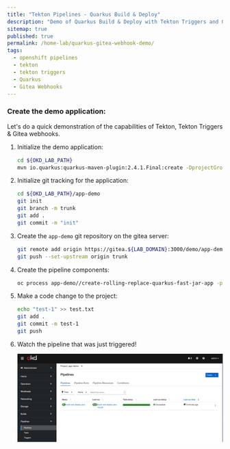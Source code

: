 ```yaml
---
title: "Tekton Pipelines - Quarkus Build & Deploy"
description: "Demo of Quarkus Build & Deploy with Tekton Triggers and Gitea Webhooks"
sitemap: true
published: true
permalink: /home-lab/quarkus-gitea-webhook-demo/
tags:
  - openshift pipelines
  - tekton
  - tekton triggers
  - Quarkus
  - Gitea Webhooks
---
```

### Create the demo application:

Let's do a quick demonstration of the capabilities of Tekton, Tekton Triggers & Gitea webhooks.

1. Initialize the demo application:

   ```bash
   cd ${OKD_LAB_PATH}
   mvn io.quarkus:quarkus-maven-plugin:2.4.1.Final:create -DprojectGroupId=fun.is.quarkus -DprojectArtifactId=app-demo -DclassName="fun.is.quarkus.AppDemo" -Dpath="/hello" -Dextensions="quarkus-resteasy-jackson"
   ```

1. Initialize git tracking for the application:

   ```bash
   cd ${OKD_LAB_PATH}/app-demo
   git init
   git branch -m trunk
   git add .
   git commit -m "init"
   ```

1. Create the `app-demo` git repository on the gitea server:

   ```bash
   git remote add origin https://gitea.${LAB_DOMAIN}:3000/demo/app-demo
   git push --set-upstream origin trunk
   ```

1. Create the pipeline components:

   ```bash
   oc process app-demo//create-rolling-replace-quarkus-fast-jar-app -p GIT_REPOSITORY=https://gitea.${LAB_DOMAIN}:3000/demo/app-demo -p GIT_BRANCH=trunk | oc apply -n app-demo -f -
   ```

1. Make a code change to the project:

   ```bash
   echo "test-1" >> test.txt
   git add .
   git commit -m test-1
   git push
   ```

1. Watch the pipeline that was just triggered!

   ![Pipelines](images/demo-pipeline-run.png)

